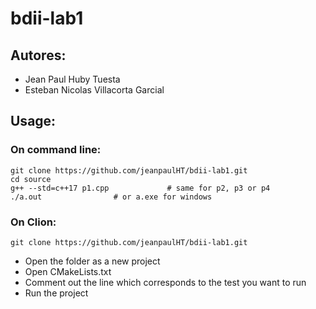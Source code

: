 # bdii-lab1

## Autores: 
- Jean Paul Huby Tuesta
- Esteban Nicolas Villacorta Garcial

## Usage:

### On command line:

```
git clone https://github.com/jeanpaulHT/bdii-lab1.git
cd source
g++ --std=c++17 p1.cpp             # same for p2, p3 or p4
./a.out                # or a.exe for windows
```

### On Clion:

```
git clone https://github.com/jeanpaulHT/bdii-lab1.git
```
- Open the folder as a new project
- Open CMakeLists.txt
- Comment out the line which corresponds to the test you want to run
- Run the project
